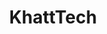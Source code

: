 <div align=center>
<h1>KhattTech</h1>
<!--
<p align=center>KhattTech is a mobile application that allows users to extract Arabic text from a Handwriting Arabic image. When the user first runs the mobile application, the application asks them for image input to be acquired. The image submission can be done using the mobile device Camera or uploading from the Photos Gallery.</p>
<p align=center>The AHR system performs image-preprocessing techniques on the Acquired image. Then it builds a recognition model recognizing the Arabic handwritten. The user can then obtain the recognized text as printed text. </p>
<p align=center>The application enables the users to download the recognized printed Arabic text document to their device in different formats of pdf and docx. The users can share the document on other platforms such as email, and messaging apps like Messenger, Signal, and WhatsApp. Additionally, the application enables users to choose the option for spell-checking.</p>

<p align=center>Khatt (خط) is the Arabic word for writing style, hence the name of our software being KhattTech combining the words Khatt and technology. For instance, teachers use our system to assist them in reading their students' handwritten papers. Some students struggle to understand lecture notes that they wrote in a hurry, this system will be able to help them analyze the notes written. A general usage of KhattTech is making the image searchable, which assists with information retrieval and is editable, saving time and effort.</p>-->
</div>
